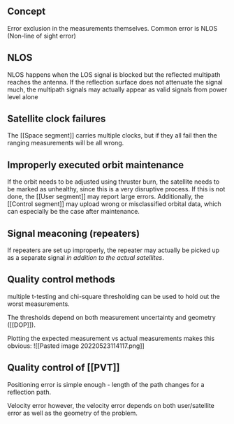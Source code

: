 ## Concept
Error exclusion in the measurements themselves. Common error is NLOS (Non-line of sight error)


## NLOS
NLOS happens when the LOS signal is blocked but the reflected multipath reaches the antenna. If the reflection surface does not attenuate the signal much, the multipath signals may actually appear as valid signals from power level alone



## Satellite clock failures
The [[Space segment]] carries multiple clocks, but if they all fail then the ranging measurements will be all wrong.


## Improperly executed orbit maintenance
If the orbit needs to be adjusted using thruster burn, the satellite needs to be marked as unhealthy, since this is a very disruptive process. If this is not done, the [[User segment]] may report large errors. Additionally, the [[Control segment]] may upload wrong or misclassified orbital data, which can especially be the case after maintenance. 


## Signal meaconing (repeaters)
If repeaters are set up improperly, the repeater may actually be picked up as a separate signal *in addition to the actual satellites*. 


## Quality control methods
multiple t-testing and chi-square thresholding can be used to hold out the worst measurements.

The thresholds depend on both measurement uncertainty and geometry ([[DOP]]).

Plotting the expected measurement vs actual measurements makes this obvious:
![[Pasted image 20220523114117.png]]


## Quality control of [[PVT]]
Positioning error is simple enough - length of the path changes for a reflection path.

Velocity error however, the velocity error depends on both user/satellite error as well as the geometry of the problem.
